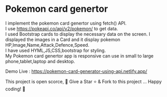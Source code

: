 # Pokemon card genertor

I implement the pokemon card genertor using fetch() API.\
I use https://pokeapi.co/api/v2/pokemon/ to get data.\
I used Bootstrap cards to display the necessary data on the screen.
I displayed the images in a Card and it display pokemon HP,Image,Name,Attack,Defence,Speed.\
I have used HYML,JS,CSS,bootstrap for styling.\
My Pokemon card genertor app is responsive can use in small to large phone,tablet,laptop and desktop.

Demo Live : https://pokemon-card-generator-using-api.netlify.app/

This project is open scorce, 🚀 Give a Star ⭐️ & Fork to this project ... Happy coding! 🤩

